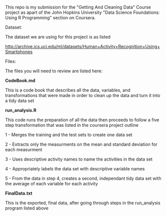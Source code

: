 This repo is my submission for the "Getting And Cleaning Data" Course project as apart of the John Hopkins University "Data Science Foundations: Using R Programming"
section on Coursera.

Dataset:

The dataset we are using for this  project is as listed
  
  http://archive.ics.uci.edu/ml/datasets/Human+Activity+Recognition+Using+Smartphones

Files:

The files you will need to review are listed here:

**CodeBook.md**
 
 This is a code book that describes all the data, variables, and transformations that were made in order to clean up the data and turn it into a tidy data set
  
**run_analysis.R**
  
  This code runs the preparation of all the data then proceeds to follow a five step transformation that was listed in the coursera project outline   
      
  1 - Merges the training and the test sets to create one data set
  
  2 - Extracts only the measurments on the mean and standard deviation for each measurment
  
  3 - Uses descriptive activity names to name the activities in the data set
  
  4 - Appropriately labels the data set with descriptive variable names
  
  5 - From the data in step 4, creates a second, independant tidy data set with the average of each variable for each activity
  
**FinalData.txt**
  
  This is the exported, final data, after going through steps in the run_analysis program listed above
      

